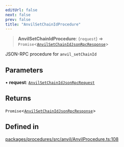 ```yaml
---
editUrl: false
next: false
prev: false
title: "AnvilSetChainIdProcedure"
---
```


> **AnvilSetChainIdProcedure**: (`request`) => `Promise`\<[`AnvilSetChainIdJsonRpcResponse`](/reference/tevm/procedures/type-aliases/anvilsetchainidjsonrpcresponse/)\>

JSON-RPC procedure for `anvil_setChainId`

## Parameters

• **request**: [`AnvilSetChainIdJsonRpcRequest`](/reference/tevm/procedures/type-aliases/anvilsetchainidjsonrpcrequest/)

## Returns

`Promise`\<[`AnvilSetChainIdJsonRpcResponse`](/reference/tevm/procedures/type-aliases/anvilsetchainidjsonrpcresponse/)\>

## Defined in

[packages/procedures/src/anvil/AnvilProcedure.ts:108](https://github.com/evmts/tevm-monorepo/blob/main/packages/procedures/src/anvil/AnvilProcedure.ts#L108)
